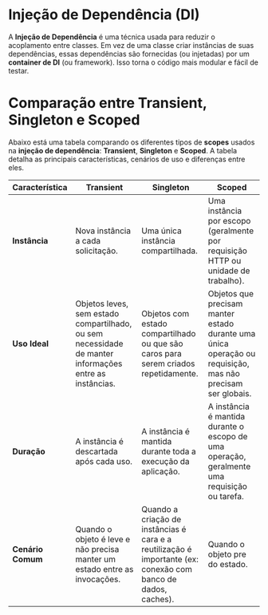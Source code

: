 # Injeção de Dependência (DI)

A **Injeção de Dependência** é uma técnica usada para reduzir o acoplamento entre classes. Em vez de uma classe criar instâncias de suas dependências, essas dependências são fornecidas (ou injetadas) por um **container de DI** (ou framework). Isso torna o código mais modular e fácil de testar.

# Comparação entre Transient, Singleton e Scoped

Abaixo está uma tabela comparando os diferentes tipos de **scopes** usados na **injeção de dependência**: **Transient**, **Singleton** e **Scoped**. A tabela detalha as principais características, cenários de uso e diferenças entre eles.

| **Característica**       | **Transient**                                                                                          | **Singleton**                                                                                                 | **Scoped**                                                                                                 |
|--------------------------|--------------------------------------------------------------------------------------------------------|---------------------------------------------------------------------------------------------------------------|------------------------------------------------------------------------------------------------------------|
| **Instância**            | Nova instância a cada solicitação.                                                                     | Uma única instância compartilhada.                                                                            | Uma instância por escopo (geralmente por requisição HTTP ou unidade de trabalho).                          |
| **Uso Ideal**            | Objetos leves, sem estado compartilhado, ou sem necessidade de manter informações entre as instâncias. | Objetos com estado compartilhado ou que são caros para serem criados repetidamente.                           | Objetos que precisam manter estado durante uma única operação ou requisição, mas não precisam ser globais. |
| **Duração**              | A instância é descartada após cada uso.                                                                | A instância é mantida durante toda a execução da aplicação.                                                   | A instância é mantida durante o escopo de uma operação, geralmente uma requisição ou tarefa.               |
| **Cenário Comum**        | Quando o objeto é leve e não precisa manter um estado entre as invocações.                             | Quando a criação de instâncias é cara e a reutilização é importante (ex: conexão com banco de dados, caches). | Quando o objeto pre do estado.                                                                             |

